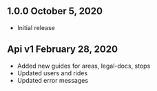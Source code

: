 ## 1.0.0 October 5, 2020
- Initial release

## Api v1 February 28, 2020
- Added new guides for areas, legal-docs, stops
- Updated users and rides
- Updated error messages